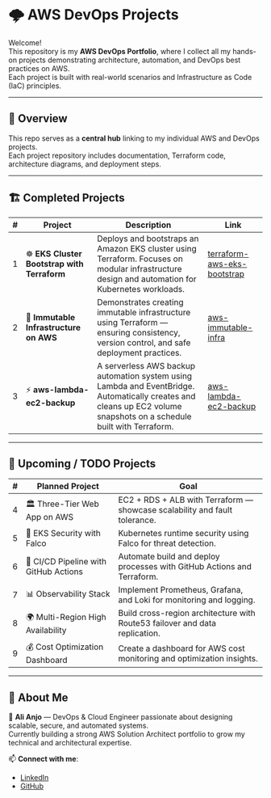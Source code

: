 # 🌩️ AWS DevOps Projects

Welcome!  
This repository is my **AWS DevOps Portfolio**, where I collect all my hands-on projects demonstrating architecture, automation, and DevOps best practices on AWS.  
Each project is built with real-world scenarios and Infrastructure as Code (IaC) principles.

---

## 🧭 Overview

This repo serves as a **central hub** linking to my individual AWS and DevOps projects.  
Each project repository includes documentation, Terraform code, architecture diagrams, and deployment steps.

---

## 🏗️ Completed Projects

| # | Project | Description | Link |
|---|----------|--------------|------|
| 1 | ☸️ **EKS Cluster Bootstrap with Terraform** | Deploys and bootstraps an Amazon EKS cluster using Terraform. Focuses on modular infrastructure design and automation for Kubernetes workloads. | [terraform-aws-eks-bootstrap](https://github.com/alianjo/terraform-aws-eks-bootstrap) |
| 2 | 🧱 **Immutable Infrastructure on AWS** | Demonstrates creating immutable infrastructure using Terraform — ensuring consistency, version control, and safe deployment practices. | [aws-immutable-infra](https://github.com/alianjo/aws-immutable-infra) |
| 3 | ⚡ **aws-lambda-ec2-backup** | A serverless AWS backup automation system using Lambda and EventBridge. Automatically creates and cleans up EC2 volume snapshots on a schedule built with Terraform. | [aws-lambda-ec2-backup](https://github.com/alianjo/aws-lambda-ec2-backup) |
---

## 🧩 Upcoming / TODO Projects

| # | Planned Project | Goal |
|---|------------------|------|
| 4 | 🏛️ Three-Tier Web App on AWS | EC2 + RDS + ALB with Terraform — showcase scalability and fault tolerance. |
| 5 | 🔐 EKS Security with Falco | Kubernetes runtime security using Falco for threat detection. |
| 6 | 🚀 CI/CD Pipeline with GitHub Actions | Automate build and deploy processes with GitHub Actions and Terraform. |
| 7 | 📊 Observability Stack | Implement Prometheus, Grafana, and Loki for monitoring and logging. |
| 8 | 🌍 Multi-Region High Availability | Build cross-region architecture with Route53 failover and data replication. |
| 9 | 💰 Cost Optimization Dashboard | Create a dashboard for AWS cost monitoring and optimization insights. |

---


## 🧠 About Me

👋 **Ali Anjo** — DevOps & Cloud Engineer passionate about designing scalable, secure, and automated systems.  
Currently building a strong AWS Solution Architect portfolio to grow my technical and architectural expertise.

📫 **Connect with me**:  
- [LinkedIn](https://www.linkedin.com/in/alianjo)  
- [GitHub](https://github.com/alianjo)

